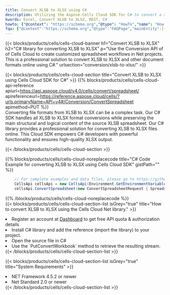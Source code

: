 ```yaml
---
title: Convert XLSB to XLSX using C# 
description: Utilizing the Aspose.Cells Cloud SDK for C# to convert a XLSB format file to a XLSX format file. 
kwords: Excel, Convert XLSB to XLSX, REST, C#
howto: {"@context": "https://schema.org","@type": "HowTo","name": "How to convert XLSB to XLSX using the Cells Cloud Net library.","description": "How to convert XLSB to XLSX using the Cells Cloud Net library.","image": {"@type": "ImageObject"},"url": "/net/conversion/xlsb-to-xlsx/","step": [{ "@type": "HowToStep","name": "How to convert XLSB to XLSX using the Cells Cloud Net library. step 1", "image": {"@type": "ImageObject",},"url": "/net/conversion/xlsb-to-xlsx/","text": "Register an account at <a href='https://dashboard.aspose.cloud/'>Dashboard</a> to get free API quota & authorization details",},{ "@type": "HowToStep","name": "How to convert XLSB to XLSX using the Cells Cloud Net library. step 1", "image": {"@type": "ImageObject",},"url": "/net/conversion/xlsb-to-xlsx/","text": "Install C# library and add the reference (import the library) to your project.",},{ "@type": "HowToStep","name": "How to convert XLSB to XLSX using the Cells Cloud Net library. step 1", "image": {"@type": "ImageObject",},"url": "/net/conversion/xlsb-to-xlsx/","text": "Open the source file in C#",},{ "@type": "HowToStep","name": "How to convert XLSB to XLSX using the Cells Cloud Net library. step 1", "image": {"@type": "ImageObject",},"url": "/net/conversion/xlsb-to-xlsx/","text": "Use the `PutConvertWorkbook` method to retrieve the resulting stream.",}, ],"supply": {"@type": "HowToSupply","name": "document"},"tool": [{"@type": "HowToTool","name": "Visual Studio, Visual Studio Code, Rider "},{"@type": "HowToTool","name": "Aspose Cells"}],"totalTime": "PT6M"}
fqa: {"@context":"https://schema.org","@type":"FAQPage","mainEntity":[{"@type":"Question","name":"Why convert file formats in C# using REST API?","acceptedAnswer":{"@type":"Answer","text":"Documents are encoded in many ways, and some files may be incompatible with the software you use. To open and read such files, just convert them to appropriate file formats.<br/><ol><li>Install .NET SDK and add the reference (import the library) to your project.</li><li>Open the source file in C# using REST API.</li><li>Call the PutConvertWorkbookRequest() method, passing an output filename with required extension.</li><li>Get the result of conversion as a separate file.</li></ol>"}},{"@type":"Question","name":"What file formats can I convert with your C# library?","acceptedAnswer":{"@type":"Answer","text":"We support a variety of file formats for conversion using .NET library, including XLSX, Excel, xls , PDF, CSV, HTML, Markdown, XML, PNG, JPG, TIFF, Json, TXT and many more."}},{"@type":"Question","name":"What is the maximum allowed file size for conversion using this .NET library?","acceptedAnswer":{"@type":"Answer","text":"There are no file size limits for format conversions using .NET library."}}]}
---
```



{{< blocks/products/cells/cells-cloud-banner h1="Convert XLSB to XLSX" h2="C# library for converting XLSB to XLSX" p="Use the Conversion API of of Cells Cloud to create customized spreadsheet workflows in Net projects. This is a professional solution to convert XLSB to XLSX and other document formats online using C#." urlsection="conversion/xlsb-to-xlsx/" >}}

{{< blocks/products/cells/cells-cloud-section  title="Convert XLSB to XLSX using Cells Cloud SDK for C#" >}}
{{% blocks/products/cells/cells-cloud-api-reference  apiurl=https://api.aspose.cloud/v4.0/cells/convert/spreadsheet/  apireferenceurl=https://reference.aspose.cloud/cells/?urls.primaryName=API+v4#/Conversion/ConvertSpreadsheet  apimethod=PUT %}}
<br/>
Converting file formats from XLSB to XLSX can be a complex task. Our C# SDK handles all XLSB to XLSX format conversions while preserving the main structural and logical content of the source XLSB spreadsheet. Our C# library provides a professional solution for converting XLSB to XLSX files online. This Cloud SDK empowers C# developers with powerful functionality and ensures high-quality XLSX output.

{{< /blocks/products/cells/cells-cloud-section >}}

{{% blocks/products/cells/cells-cloud-noreplacecode title="C# Code Example for converting XLSB to XLSX using Cells Cloud SDK" gistPath="" %}}
 
```cs
    // For complete examples and data files, please go to https://github.com/aspose-cells-cloud/aspose-cells-cloud-dotnet/
    CellsApi cellsApi = new CellsApi(Environment.GetEnvironmentVariable("ProductClientId"), Environment.GetEnvironmentVariable("ProductClientSecret"));
    cellsApi.ConvertSpreadsheet(new ConvertSpreadsheetRequest { Spreadsheet = "EmployeeSalesSummary.xlsb", format = "xlsx" }, "EmployeeSalesSummary.xlsx");
```
 
{{% /blocks/products/cells/cells-cloud-noreplacecode  %}}
<br/>
{{< blocks/products/cells/cells-cloud-section-list isGrey="true"  title="How to convert XLSB to XLSX using the Cells Cloud Net library." >}}
<li>Register an account at <a href="https://dashboard.aspose.cloud/">Dashboard</a> to get free API quota & authorization details</li>
<li>Install C# library and add the reference (import the library) to your project.</li>
<li>Open the source file in C#</li>
<li>Use the `PutConvertWorkbook` method to retrieve the resulting stream.</li>
{{< /blocks/products/cells/cells-cloud-section-list >}}

{{< blocks/products/cells/cells-cloud-section-list isGrey="true"  title="System Requirements" >}}
<li>NET Framework 4.5.2 or newer</li>
<li>Net Standard 2.0 or newer</li>
{{< /blocks/products/cells/cells-cloud-section-list >}}
